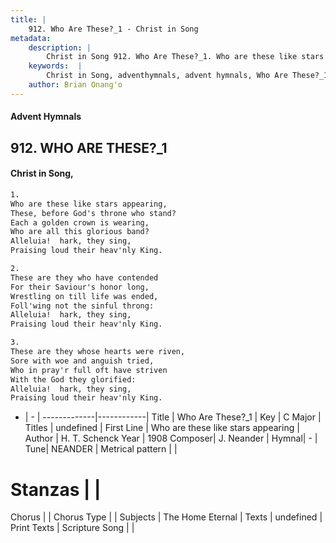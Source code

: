 ```yaml
---
title: |
    912. Who Are These?_1 - Christ in Song
metadata:
    description: |
        Christ in Song 912. Who Are These?_1. Who are these like stars appearing, These, before God's throne who stand? Each a golden crown is wearing, Who are all this glorious band? Alleluia!  hark, they sing, Praising loud their heav'nly King.
    keywords:  |
        Christ in Song, adventhymnals, advent hymnals, Who Are These?_1, Who are these like stars appearing. 
    author: Brian Onang'o
---
```


#### Advent Hymnals
## 912. WHO ARE THESE?_1
####  Christ in Song,

```txt
1.
Who are these like stars appearing,
These, before God's throne who stand?
Each a golden crown is wearing,
Who are all this glorious band?
Alleluia!  hark, they sing,
Praising loud their heav'nly King.

2.
These are they who have contended
For their Saviour's honor long,
Wrestling on till life was ended,
Foll'wing not the sinful throng:
Alleluia!  hark, they sing,
Praising loud their heav'nly King.

3.
These are they whose hearts were riven,
Sore with woe and anguish tried,
Who in pray'r full oft have striven
With the God they glorified:  
Alleluia!  hark, they sing, 
Praising loud their heav'nly King.


```

- |   -  |
-------------|------------|
Title | Who Are These?_1 |
Key | C Major |
Titles | undefined |
First Line | Who are these like stars appearing |
Author | H. T. Schenck
Year | 1908
Composer| J. Neander |
Hymnal|  - |
Tune| NEANDER |
Metrical pattern | |
# Stanzas |  |
Chorus |  |
Chorus Type |  |
Subjects | The Home Eternal |
Texts | undefined |
Print Texts | 
Scripture Song |  |
    
